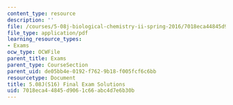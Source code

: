 ```yaml
---
content_type: resource
description: ''
file: /courses/5-08j-biological-chemistry-ii-spring-2016/7018eca44845d9061c66abc4d7e6b30b_MIT5_08jS16FinalExam_soln.pdf
file_type: application/pdf
learning_resource_types:
- Exams
ocw_type: OCWFile
parent_title: Exams
parent_type: CourseSection
parent_uid: de05bb4e-0192-f762-9b18-f005fcf6c6bb
resourcetype: Document
title: 5.08J(S16) Final Exam Solutions
uid: 7018eca4-4845-d906-1c66-abc4d7e6b30b
---
```

